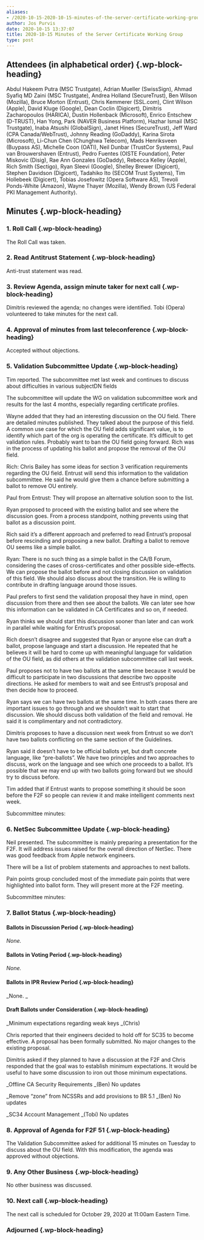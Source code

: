 ```yaml
---
aliases:
- /2020-10-15-2020-10-15-minutes-of-the-server-certificate-working-group/
author: Jos Purvis
date: 2020-10-15 13:37:07
title: 2020-10-15 Minutes of the Server Certificate Working Group
type: post
---
```


## Attendees (in alphabetical order) {.wp-block-heading}

Abdul Hakeem Putra (MSC Trustgate), Adrian Mueller (SwissSign), Ahmad Syafiq MD Zaini (MSC Trustgate), Andrea Holland (SecureTrust), Ben Wilson (Mozilla), Bruce Morton (Entrust), Chris Kemmerer (SSL.com), Clint Wilson (Apple), David Kluge (Google), Dean Coclin (Digicert), Dimitris Zacharopoulos (HARICA), Dustin Hollenback (Microsoft), Enrico Entschew (D-TRUST), Han Yong, Park (NAVER Business Platform), Hazhar Ismail (MSC Trustgate), Inaba Atsushi (GlobalSign), Janet Hines (SecureTrust), Jeff Ward (CPA Canada/WebTrust), Johnny Reading (GoDaddy), Karina Sirota (Microsoft), Li-Chun Chen (Chunghwa Telecom), Mads Henriksveen (Buypass AS), Michelle Coon (OATI), Neil Dunbar (TrustCor Systems), Paul van Brouwershaven (Entrust), Pedro Fuentes (OISTE Foundation), Peter Miskovic (Disig), Rae Ann Gonzales (GoDaddy), Rebecca Kelley (Apple), Rich Smith (Sectigo), Ryan Sleevi (Google), Shelley Brewer (Digicert), Stephen Davidson (Digicert), Tadahiko Ito (SECOM Trust Systems), Tim Hollebeek (Digicert), Tobias Josefowitz (Opera Software AS), Trevoli Ponds-White (Amazon), Wayne Thayer (Mozilla), Wendy Brown (US Federal PKI Management Authority).

## Minutes {.wp-block-heading}

### 1. Roll Call {.wp-block-heading}

The Roll Call was taken.

### 2. Read Antitrust Statement {.wp-block-heading}

Anti-trust statement was read.

### 3. Review Agenda, assign minute taker for next call {.wp-block-heading}

Dimitris reviewed the agenda; no changes were identified. Tobi (Opera) volunteered to take minutes for the next call.

### 4. Approval of minutes from last teleconference {.wp-block-heading}

Accepted without objections.

### 5. Validation Subcommittee Update {.wp-block-heading}

Tim reported. The subcommittee met last week and continues to discuss about difficulties in various subjectDN fields

The subcommittee will update the WG on validation subcommittee work and results for the last 4 months, especially regarding certificate profiles.

Wayne added that they had an interesting discussion on the OU field. There are detailed minutes published. They talked about the purpose of this field. A common use case for which the OU field adds significant value, is to identify which part of the org is operating the certificate. It’s difficult to get validation rules. Probably want to ban the OU field going forward. Rich was in the process of updating his ballot and propose the removal of the OU field.

Rich: Chris Bailey has some ideas for section 3 verification requirements regarding the OU field. Entrust will send this information to the validation subcommittee. He said he would give them a chance before submitting a ballot to remove OU entirely.

Paul from Entrust: They will propose an alternative solution soon to the list.

Ryan proposed to proceed with the existing ballot and see where the discussion goes. From a process standpoint, nothing prevents using that ballot as a discussion point.

Rich said it’s a different approach and preferred to read Entrust’s proposal before rescinding and proposing a new ballot. Drafting a ballot to remove OU seems like a simple ballot.

Ryan: There is no such thing as a simple ballot in the CA/B Forum, considering the cases of cross-certificates and other possible side-effects. We can propose the ballot before and not closing discussion on validation of this field. We should also discuss about the transition. He is willing to contribute in drafting language around those issues.

Paul prefers to first send the validation proposal they have in mind, open discussion from there and then see about the ballots. We can later see how this information can be validated in CA Certificates and so on, if needed.

Ryan thinks we should start this discussion sooner than later and can work in parallel while waiting for Entrust’s proposal.

Rich doesn’t disagree and suggested that Ryan or anyone else can draft a ballot, propose language and start a discussion. He repeated that he believes it will be hard to come up with meaningful language for validation of the OU field, as did others at the validation subcommittee call last week.

Paul proposes not to have two ballots at the same time because it would be difficult to participate in two discussions that describe two opposite directions. He asked for members to wait and see Entrust’s proposal and then decide how to proceed.

Ryan says we can have two ballots at the same time. In both cases there are important issues to go through and we shouldn’t wait to start that discussion. We should discuss both validation of the field and removal. He said it is complimentary and not contradictory.

Dimitris proposes to have a discussion next week from Entrust so we don’t have two ballots conflicting on the same section of the Guidelines.

Ryan said it doesn’t have to be official ballots yet, but draft concrete language, like “pre-ballots”. We have two principles and two approaches to discuss, work on the language and see which one proceeds to a ballot. It’s possible that we may end up with two ballots going forward but we should try to discuss before.

Tim added that if Entrust wants to propose something it should be soon before the F2F so people can review it and make intelligent comments next week.

Subcommittee minutes:

### 6. NetSec Subcommittee Update {.wp-block-heading}

Neil presented. The subcommittee is mainly preparing a presentation for the F2F. It will address issues raised for the overall direction of NetSec. There was good feedback from Apple network engineers.

There will be a list of problem statements and approaches to next ballots.

Pain points group concluded most of the immediate pain points that were highlighted into ballot form. They will present more at the F2F meeting.

Subcommittee minutes:

### 7. Ballot Status {.wp-block-heading}

#### Ballots in Discussion Period {.wp-block-heading}

_None._

#### Ballots in Voting Period {.wp-block-heading}

_None._

#### Ballots in IPR Review Period {.wp-block-heading}

\_None.
\_

#### Draft Ballots under Consideration {.wp-block-heading}

\_Minimum expectations regarding weak keys \_(Chris)

Chris reported that their engineers decided to hold off for SC35 to become effective. A proposal has been formally submitted. No major changes to the existing proposal.

Dimitris asked if they planned to have a discussion at the F2F and Chris responded that the goal was to establish minimum expectations. It would be useful to have some discussion to iron out those minimum expectations.

\_Offline CA Security Requirements \_(Ben)
No updates

\_Remove “zone” from NCSSRs and add provisions to BR 5.1 \_(Ben)
No updates

\_SC34 Account Management \_(Tobi)
No updates

### 8. Approval of Agenda for F2F 51 {.wp-block-heading}

The Validation Subcommittee asked for additional 15 minutes on Tuesday to discuss about the OU field. With this modification, the agenda was approved without objections.

### 9. Any Other Business {.wp-block-heading}

No other business was discussed.

### 10. Next call {.wp-block-heading}

The next call is scheduled for October 29, 2020 at 11:00am Eastern Time.

### Adjourned {.wp-block-heading}